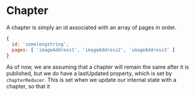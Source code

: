 Chapter
========
A chapter is simply an id associated with an array of pages in order.

```js
{
  id: 'somelongstring',
  pages: [ 'imageAddress1', 'imageAddress2', 'imageAddress3' ]
}
```

As of now, we are assuming that a chapter will remain the same after it is published, but we do have a lastUpdated property, which is set by `chapterReducer`.  This is set when we update our internal state with a chapter, so that it
